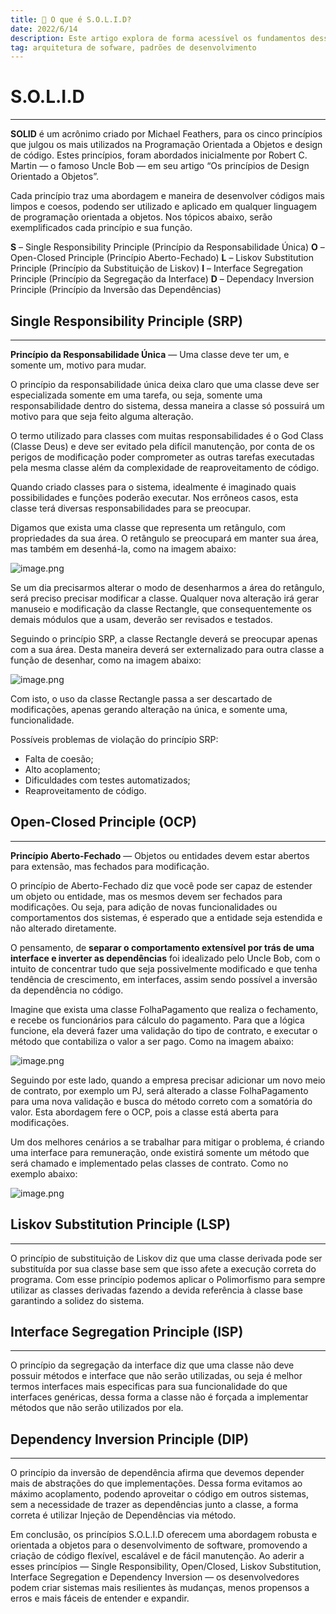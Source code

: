 ```yaml
---
title: 📃 O que é S.O.L.I.D?
date: 2022/6/14
description: Este artigo explora de forma acessível os fundamentos dessa abordagem para design de software. Aprenda e aplique esses princípios para um código mais robusto e flexível.
tag: arquitetura de sofware, padrões de desenvolvimento
---
```


# S.O.L.I.D
<hr>

**SOLID** é um acrônimo criado por Michael Feathers, para os cinco princípios que julgou os mais utilizados na Programação Orientada a Objetos e design de código. Estes princípios, foram abordados inicialmente por Robert C. Martin — o famoso Uncle Bob — em seu artigo “Os princípios de Design Orientado a Objetos”.

Cada princípio traz uma abordagem e maneira de desenvolver códigos mais limpos e coesos, podendo ser utilizado e aplicado em qualquer linguagem de programação orientada a objetos. Nos tópicos abaixo, serão exemplificados cada princípio e sua função.


**S** – Single Responsibility Principle (Princípio da Responsabilidade Única)
**O** – Open-Closed Principle (Princípio Aberto-Fechado)
**L** – Liskov Substitution Principle (Princípio da Substituição de Liskov)
**I** – Interface Segregation Principle (Princípio da Segregação da Interface)
**D** – Dependacy Inversion Principle (Princípio da Inversão das Dependências)



## Single Responsibility Principle (SRP)
<hr>


**Princípio da Responsabilidade Única** — Uma classe deve ter um, e somente um, motivo para mudar.

O princípio da responsabilidade única deixa claro que uma classe deve ser especializada somente em uma tarefa, ou seja, somente uma responsabilidade dentro do sistema, dessa maneira a classe só possuirá um motivo para que seja feito alguma alteração.

O termo utilizado para classes com muitas responsabilidades é o God Class (Classe Deus) e deve ser evitado pela difícil manutenção, por conta de os perigos de modificação poder comprometer as outras tarefas executadas pela mesma classe além da complexidade de reaproveitamento de código.

Quando criado classes para o sistema, idealmente é imaginado quais possibilidades e funções poderão executar. Nos errôneos casos, esta classe terá diversas responsabilidades para se preocupar.

Digamos que exista uma classe que representa um retângulo, com propriedades da sua área. O retângulo se preocupará em manter sua área, mas também em desenhá-la, como na imagem abaixo:


![image.png](/.attachments/image-e6716a03-677e-4d30-be79-015bc6b492a9.png)

Se um dia precisarmos alterar o modo de desenharmos a área do retângulo, será preciso precisar modificar a classe. Qualquer nova alteração irá gerar manuseio e modificação da classe Rectangle, que consequentemente os demais módulos que a usam, deverão ser revisados e testados.

Seguindo o princípio SRP, a classe Rectangle deverá se preocupar apenas com a sua área. Desta maneira deverá ser externalizado para outra classe a função de desenhar, como na imagem abaixo:


![image.png](/.attachments/image-0905a6b9-e77e-4005-929c-7d943ff721ff.png)


Com isto, o uso da classe Rectangle passa a ser descartado de modificações, apenas gerando alteração na única, e somente uma, funcionalidade.

Possíveis problemas de violação do princípio SRP:

- Falta de coesão;
- Alto acoplamento;
- Dificuldades com testes automatizados;
- Reaproveitamento de código.


## Open-Closed Principle (OCP)
<hr>

**Princípio Aberto-Fechado** — Objetos ou entidades devem estar abertos para extensão, mas fechados para modificação.

O princípio de Aberto-Fechado diz que você pode ser capaz de estender um objeto ou entidade, mas os mesmos devem ser fechados para modificações. Ou seja, para adição de novas funcionalidades ou comportamentos dos sistemas, é esperado que a entidade seja estendida e não alterado diretamente.

O pensamento, de **separar o comportamento extensível por trás de uma interface e inverter as dependências** foi idealizado pelo Uncle Bob, com o intuito de concentrar tudo que seja possivelmente modificado e que tenha tendência de crescimento, em interfaces, assim sendo possível a inversão da dependência no código.

Imagine que exista uma classe FolhaPagamento que realiza o fechamento, e recebe os funcionários para cálculo do pagamento. Para que a lógica funcione, ela deverá fazer uma validação do tipo de contrato, e executar o método que contabiliza o valor a ser pago. Como na imagem abaixo:

![image.png](/.attachments/image-ba243273-3744-4c58-917f-62e2e37cc129.png)

Seguindo por este lado, quando a empresa precisar adicionar um novo meio de contrato, por exemplo um PJ, será alterado a classe FolhaPagamento para uma nova validação e busca do método correto com a somatória do valor. Esta abordagem fere o OCP, pois a classe está aberta para modificações.

Um dos melhores cenários a se trabalhar para mitigar o problema, é criando uma interface para remuneração, onde existirá somente um método que será chamado e implementado pelas classes de contrato. Como no exemplo abaixo:

![image.png](/.attachments/image-dc4185fd-3569-418b-b398-501f47752eb4.png)


## Liskov Substitution Principle (LSP)
<hr>

O princípio de substituição de Liskov diz que uma classe derivada pode ser substituída por sua classe base sem que isso afete a execução correta do programa. 
Com esse princípio podemos aplicar o Polimorfismo para sempre utilizar as classes derivadas fazendo a devida referência à classe base garantindo a solidez do sistema.


## Interface Segregation Principle (ISP)
<hr>

O princípio da segregação da interface diz que uma classe não deve possuir métodos e interface que não serão utilizadas, ou seja é melhor termos interfaces mais especificas para sua funcionalidade do que interfaces genéricas, dessa forma a classe não é forçada a implementar métodos que não serão utilizados por ela.

## Dependency Inversion Principle (DIP)
<hr>

O princípio da inversão de dependência afirma que devemos depender mais de abstrações do que implementações. Dessa forma evitamos ao máximo acoplamento, podendo aproveitar o código em outros sistemas, sem a necessidade de trazer as dependências junto a classe, a forma correta é utilizar Injeção de Dependências via método.


Em conclusão, os princípios S.O.L.I.D oferecem uma abordagem robusta e orientada a objetos para o desenvolvimento de software, promovendo a criação de código flexível, escalável e de fácil manutenção. Ao aderir a esses princípios — Single Responsibility, Open/Closed, Liskov Substitution, Interface Segregation e Dependency Inversion — os desenvolvedores podem criar sistemas mais resilientes às mudanças, menos propensos a erros e mais fáceis de entender e expandir.